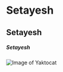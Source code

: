 # Setayesh
## Setayesh
##### Setayesh
![Image of Yaktocat](https://octodex.github.com/images/yaktocat.png)
